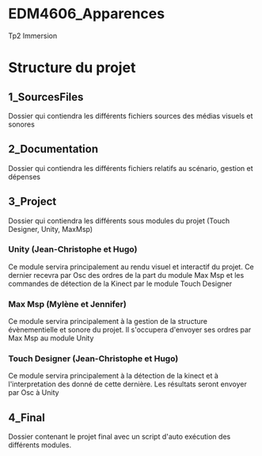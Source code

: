 # EDM4606_Apparences
Tp2 Immersion

# Structure du projet

## 1_SourcesFiles
Dossier qui contiendra les différents fichiers sources des médias visuels et sonores

## 2_Documentation
Dossier qui contiendra les différents fichiers relatifs au scénario, gestion et dépenses

## 3_Project
Dossier qui contiendra les différents sous modules du projet (Touch Designer, Unity, MaxMsp)

### Unity (Jean-Christophe et Hugo)
Ce module servira principalement au rendu visuel et interactif du projet. Ce dernier recevra par Osc des ordres de la part du module Max Msp et les commandes de détection de la Kinect par le module Touch Designer

### Max Msp (Mylène et Jennifer)
Ce module servira principalement à la gestion de la structure évènementielle et sonore du projet.  Il s'occupera d'envoyer ses ordres par Max Msp au module Unity

### Touch Designer (Jean-Christophe et Hugo)
Ce module servira principalement à la détection de la kinect et à l'interpretation des donné de cette dernière. Les résultats seront envoyer par Osc à Unity

## 4_Final
Dossier contenant le projet final avec un script d'auto exécution des différents modules.
